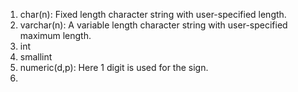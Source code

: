 1. char(n): Fixed length character string with user-specified length.
2. varchar(n): A variable length character string with user-specified maximum length.
3. int
4. smallint
5. numeric(d,p): Here 1 digit is used for the sign.
6. 
